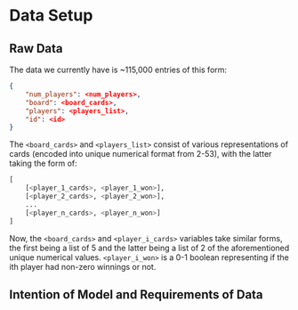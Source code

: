 # Data Setup

## Raw Data

The data we currently have is ~115,000 entries of this form:

```json
{
    "num_players": <num_players>,
    "board": <board_cards>,
    "players": <players_list>,
    "id": <id>
}
```

The `<board_cards>` and `<players_list>` consist of various representations of cards (encoded into unique numerical format from 2-53), with the latter taking the form of:

```python
[
    [<player_1_cards>, <player_1_won>],
    [<player_2_cards>, <player_2_won>],
    ...
    [<player_n_cards>, <player_n_won>]
]
```

Now, the `<board_cards>` and `<player_i_cards>` variables take similar forms, the first being a list of 5 and the latter being a list of 2 of the aforementioned unique numerical values. `<player_i_won>` is a 0-1 boolean representing if the ith player had non-zero winnings or not.

## Intention of Model and Requirements of Data

